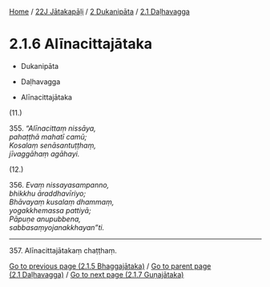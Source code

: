 
[Home](/) / [22J Jātakapāḷi](../...md) / [2 Dukanipāta](...md) / [2.1 Daḷhavagga](../22J/2/2.1.md)

# 2.1.6 Alīnacittajātaka

* Dukanipāta

* Daḷhavagga

* Alīnacittajātaka

(11.)

355\. _“Alīnacittaṃ nissāya,_  
_pahaṭṭhā mahatī camū;_  
_Kosalaṃ senāsantuṭṭhaṃ,_  
_jīvaggāhaṃ agāhayi._  


(12.)

356\. _Evaṃ nissayasampanno,_  
_bhikkhu āraddhavīriyo;_  
_Bhāvayaṃ kusalaṃ dhammaṃ,_  
_yogakkhemassa pattiyā;_  
_Pāpuṇe anupubbena,_  
_sabbasaṃyojanakkhayan”ti._  


---

357\. Alīnacittajātakaṃ chaṭṭhaṃ.



[Go to previous page (2.1.5 Bhaggajātaka)](2.1.5.md) / [Go to parent page (2.1 Daḷhavagga)](../22J/2/2.1.md) / [Go to next page (2.1.7 Guṇajātaka)](2.1.7.md)


